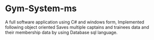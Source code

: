 # Gym-System-ms
A full software application using C# and windows form, Implemented  following object oriented  Saves multiple captains and trainees data and their membership data by using Database sql language.

